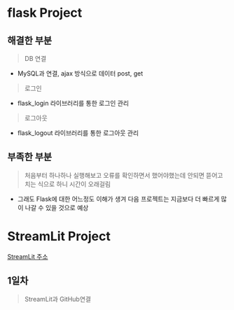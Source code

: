 flask Project
=============

## 해결한 부분

> DB 연결
* MySQL과 연결, ajax 방식으로 데이터 post, get
> 로그인
* flask_login 라이브러리를 통한 로그인 관리
> 로그아웃 
* flask_logout 라이브러리를 통한 로그아웃 관리

## 부족한 부분
> 처음부터 하나하나 실행해보고 오류를 확인하면서 했어야했는데 안되면 뜯어고치는 식으로 하니 시간이 
> 오래걸림
* 그래도 Flask에 대한 어느정도 이해가 생겨 다음 프로젝트는 지금보다 더 빠르게 많이 나갈 수 있을 것으로 예상


StreamLit Project
=============

[StreamLit 주소](https://dksj9921-test-app-kup188.streamlit.app/, "StreamLit link")

## 1일차
>StreamLit과 GitHub연결
